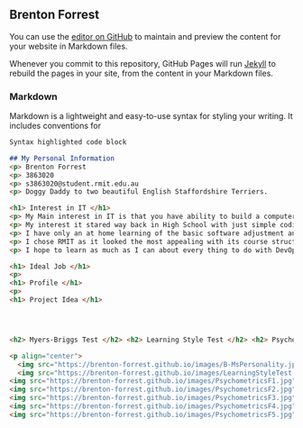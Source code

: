 ## Brenton Forrest

You can use the [editor on GitHub](https://github.com/Brenton-Forrest/Brenton-Forrest.github.io/edit/master/README.md) to maintain and preview the content for your website in Markdown files.

Whenever you commit to this repository, GitHub Pages will run [Jekyll](https://jekyllrb.com/) to rebuild the pages in your site, from the content in your Markdown files.

### Markdown

Markdown is a lightweight and easy-to-use syntax for styling your writing. It includes conventions for

```markdown
Syntax highlighted code block

## My Personal Information
<p> Brenton Forrest
<p> 3863020
<p> s3863020@student.rmit.edu.au
<p> Doggy Daddy to two beautiful English Staffordshire Terriers.

<h1> Interest in IT </h1>
<p> My Main interest in IT is that you have ability to build a computer or Robotics from the base up.
<p> My interest it stared way back in High School with just simple coding the we did for a game for a computer/science activity.
<p> I have only an at home learning of the basic software adjustment and configurations at the moment.
<p> I chose RMIT as it looked the most appealing with its course structure.
<p> I hope to learn as much as I can about every thing to do with DevOps but I expect with my studies at RMIT I should be able to Master the basics in IT.

<h1> Ideal Job </h1>
<p>
<h1> Profile </h1>
<p>
<h1> Project Idea </h1>




<h2> Myers-Briggs Test </h2> <h2> Learning Style Test </h2> <h2> Psychometrics Test </h2>

<p align="center">
  <img src="https://brenton-forrest.github.io/images/B-MsPersonality.jpg" width="300" title="[16Prsonalites]">
  <img src="https://brenton-forrest.github.io/images/LearningStyleTest.jpg" width="300" alt=["EducationPlanner.org"]>
<img src="https://brenton-forrest.github.io/images/PsychometricsF1.jpg">
<img src="https://brenton-forrest.github.io/images/PsychometricsF2.jpg">
<img src="https://brenton-forrest.github.io/images/PsychometricsF3.jpg">
<img src="https://brenton-forrest.github.io/images/PsychometricsF4.jpg">
<img src="https://brenton-forrest.github.io/images/PsychometricsF5.jpg">
